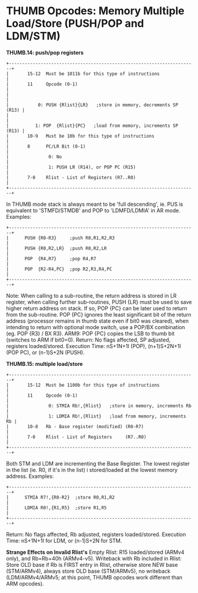 # THUMB Opcodes: Memory Multiple Load/Store (PUSH/POP and LDM/STM)


**THUMB.14: push/pop registers**

```
+-----------------------------------------------------------------------+
|       15-12  Must be 1011b for this type of instructions              |
|       11     Opcode (0-1)                                             |
|                                                                       |
|           0: PUSH {Rlist}{LR}   ;store in memory, decrements SP (R13) |
|                                                                       |
|          1: POP  {Rlist}{PC}   ;load from memory, increments SP (R13) |
|       10-9   Must be 10b for this type of instructions                |
|       8      PC/LR Bit (0-1)                                          |
|               0: No                                                   |
|               1: PUSH LR (R14), or POP PC (R15)                       |
|       7-0    Rlist - List of Registers (R7..R0)                       |
+-----------------------------------------------------------------------+
```

In THUMB mode stack is always meant to be \'full descending\', ie. PUS
is equivalent to \'STMFD/STMDB\' and POP to \'LDMFD/LDMIA\' in AR
mode.
Examples:

```
+-----------------------------------------------------------------------+
|      PUSH {R0-R3}     ;push R0,R1,R2,R3                               |
|      PUSH {R0,R2,LR}  ;push R0,R2,LR                                  |
|      POP  {R4,R7}     ;pop R4,R7                                      |
|      POP  {R2-R4,PC}  ;pop R2,R3,R4,PC                                |
+-----------------------------------------------------------------------+
```

Note: When calling to a sub-routine, the return address is stored in LR
register, when calling further sub-routines, PUSH {LR} must be used to
save higher return address on stack. If so, POP {PC} can be later used
to return from the sub-routine.
POP {PC} ignores the least significant bit of the return address
(processor remains in thumb state even if bit0 was cleared), when
intending to return with optional mode switch, use a POP/BX combination
(eg. POP {R3} / BX R3).
ARM9: POP {PC} copies the LSB to thumb bit (switches to ARM if bit0=0).
Return: No flags affected, SP adjusted, registers loaded/stored.
Execution Time: nS+1N+1I (POP), (n+1)S+2N+1I (POP PC), or (n-1)S+2N
(PUSH).

**THUMB.15: multiple load/store**

```
+-----------------------------------------------------------------------+
|       15-12  Must be 1100b for this type of instructions              |
|       11     Opcode (0-1)                                             |
|               0: STMIA Rb!,{Rlist}   ;store in memory, increments Rb  |
|               1: LDMIA Rb!,{Rlist}   ;load from memory, increments Rb |
|       10-8   Rb - Base register (modified) (R0-R7)                    |
|       7-0    Rlist - List of Registers     (R7..R0)                   |
+-----------------------------------------------------------------------+
```

Both STM and LDM are incrementing the Base Register.
The lowest register in the list (ie. R0, if it\'s in the list) i
stored/loaded at the lowest memory address.
Examples:

```
+-----------------------------------------------------------------------+
|      STMIA R7!,{R0-R2}  ;store R0,R1,R2                               |
|      LDMIA R0!,{R1,R5}  ;store R1,R5                                  |
+-----------------------------------------------------------------------+
```

Return: No flags affected, Rb adjusted, registers loaded/stored.
Execution Time: nS+1N+1I for LDM, or (n-1)S+2N for STM.

**Strange Effects on Invalid Rlist\'s**
Empty Rlist: R15 loaded/stored (ARMv4 only), and Rb=Rb+40h (ARMv4-v5).
Writeback with Rb included in Rlist: Store OLD base if Rb is FIRST entry
in Rlist, otherwise store NEW base (STM/ARMv4), always store OLD base
(STM/ARMv5), no writeback (LDM/ARMv4/ARMv5; at this point, THUMB opcodes
work different than ARM opcodes).



